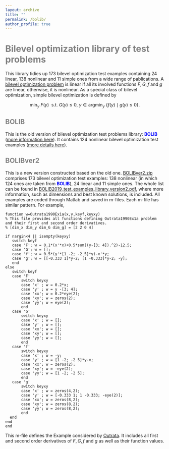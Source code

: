 ```yaml
---
layout: archive
title: ""   
permalink: /bolib/
author_profile: true
---
```


<span style="color:grey">Bilevel optimization library of test problems</span> 
===
This library tidies up  173 bilevel optimization test examples containing 24 linear, 138 nonlinear and  11 simple ones from a wide range of pablications. A [bilevel optimization problem](https://biopt.github.io/solvers/) is linear if all its involved functions $F, G, f$ and $g$ are linear, otherwise, it is nonlinear. As a special class of bilevel optimization,  simple bilevel optimization is defined by

$$ \min_{y}~ F(y)~~ \mbox{s.t.}~  G(y)\leq 0,~ y\in \mbox{argmin}_y~ \{ f(y)\mid g(y)\leq 0 \}. \nonumber $$

<span style="color:grey">BOLIB</span>
---

 This is the old version of  bilevel optimization test problems library: <span style="color:blue">**BOLIB**</span> ([more information here](https://github.com/ShenglongZhou/BOLIB)).  It contains 124 nonlinear bilevel optimization test examples ([more details here](https://www.researchgate.net/publication/325120369)). 

<span style="color:grey">BOLIBver2</span>
---
This is a new version constructed based on the old one. [BOLIBver2.zip](\files\BOLIBver2.zip) comprises 173  bilevel optimization test examples: 138 nonlinear  (in which 124 ones are taken from <span style="color:blue">**BOLIB**</span>), 24 linear and  11 simple ones. The whole list can be found in [BOLIB2019_test_examples_library_version2.pdf](\files\BOLIB2019_test_examples_library_version2.pdf), where more information, such as dimensions and best known solutions, is included. All examples are coded through Matlab and saved in m-files. Each m-file has similar pattern. For example,
 
 ```
function w=Outrata1990Ex1a(x,y,keyf,keyxy)
% This file provides all functions defining Outrata1990Ex1a problem and their first and second order derivatives.
% [dim_x dim_y dim_G dim_g] = [2 2 0 4]

if nargin<4 || isempty(keyxy)
    switch keyf
    case 'F'; w = 0.1*(x'*x)+0.5*sum((y-[3; 4]).^2)-12.5;
    case 'G'; w = [];   
    case 'f'; w = 0.5*(y'*[1 -2; -2 5]*y)-x'*y;
    case 'g'; w = [[-0.333 1]*y-2; [1 -0.333]*y-2; -y];   
    end    
else
    switch keyf
    case 'F'
        switch keyxy
        case 'x' ; w = 0.2*x;         
        case 'y' ; w = y -[3; 4];     
        case 'xx'; w = 0.2*eye(2);
        case 'xy'; w = zeros(2);
        case 'yy'; w = eye(2);
        end 
    case 'G'  
        switch keyxy            
        case 'x' ; w = [];    
        case 'y' ; w = [];          
        case 'xx'; w = [];
        case 'xy'; w = [];
        case 'yy'; w = [];
        end           
	case 'f'   
        switch keyxy
        case 'x' ; w = -y;    
        case 'y' ; w = [1 -2; -2 5]*y-x;        
        case 'xx'; w = zeros(2);
        case 'xy'; w = -eye(2);
        case 'yy'; w = [1 -2; -2 5];
        end           
	case 'g'   
        switch keyxy
        case 'x' ; w = zeros(4,2);
        case 'y' ; w = [-0.333 1; 1 -0.333; -eye(2)];                
        case 'xx'; w = zeros(8,2);
        case 'xy'; w = zeros(8,2);
        case 'yy'; w = zeros(8,2);
        end        
   end   
end
end

 ```
This m-file defines the Example considered by [Outrata](https://link.springer.com/article/10.1007/BF01416737). It includes all first and second order derivatives of $F, G, f$ and $g$ as well as their function values.
